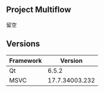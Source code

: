 ## Project Multiflow

留空

## Versions

| Framework | Version |
| --- | --- |
| Qt | 6.5.2 |
| MSVC | 17.7.34003.232 |
